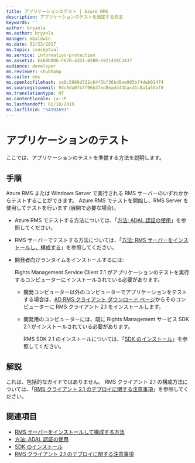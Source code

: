 ```yaml
---
title: アプリケーションのテスト | Azure RMS
description: アプリケーションのテストを設定する方法
keywords: ''
author: bryanla
ms.author: bryanla
manager: mbaldwin
ms.date: 02/23/2017
ms.topic: conceptual
ms.service: information-protection
ms.assetid: E480D8D6-F070-43D1-B2B0-6921459C3437
audience: developer
ms.reviewer: shubhamp
ms.suite: ems
ms.openlocfilehash: ce8c5866d721c64f5bf36bd0ee905b74deb01474
ms.sourcegitcommit: 9dc6da0fb7f96b37ed8eadd43bacd1c8a1a55af8
ms.translationtype: HT
ms.contentlocale: ja-JP
ms.lasthandoff: 01/18/2019
ms.locfileid: "54393693"
---
```

# <a name="testing-your-application"></a>アプリケーションのテスト

ここでは、アプリケーションのテストを準備する方法を説明します。

## <a name="instructions"></a>手順

Azure RMS または Windows Server で実行される RMS サーバーのいずれかからテストすることができます。  Azure RMS でテストを開始し、RMS Server を使用してテストを行います (展開で必要な場合)。

- Azure RMS でテストする方法については、「[方法: ADAL 認証の使用](how-to-use-adal-authentication.md)」を参照してください。
- RMS サーバーでテストする方法については、「[方法: RMS サーバーをインストールし、構成する](how-to-install-and-configure-an-rms-server.md)」を参照してください。
- 開発者向けランタイムをインストールするには:

   Rights Management Service Client 2.1 がアプリケーションのテストを実行するコンピューターにインストールされている必要があります。
  - 開発コンピューター以外のコンピューターでアプリケーションをテストする場合は、[AD RMS クライアント ダウンロード ページ](https://www.microsoft.com/download/details.aspx?id=38396)からそのコンピューターに RMS クライアント 2.1 をインストールします。
  - 開発用のコンピューターには、既に Rights Management サービス SDK 2.1 がインストールされている必要があります。

    RMS SDK 2.1 のインストールについては、「[SDK のインストール](install-the-rms-sdk.md)」を参照してください。

## <a name="remarks"></a>解説

これは、包括的なガイドではありません。 RMS クライアント 2.1 の構成方法については、「[RMS クライアント 2.1 のデプロイに関する注意事項](https://technet.microsoft.com/library/jj159267(WS.10).aspx)」を参照してください。

## <a name="related-topics"></a>関連項目

* [RMS サーバーをインストールして構成する方法](how-to-install-and-configure-an-rms-server.md)
* [方法: ADAL 認証の使用](how-to-use-adal-authentication.md)
* [SDK のインストール](install-the-rms-sdk.md)
* [RMS クライアント 2.1 のデプロイに関する注意事項](https://technet.microsoft.com/library/jj159267(WS.10).aspx)

